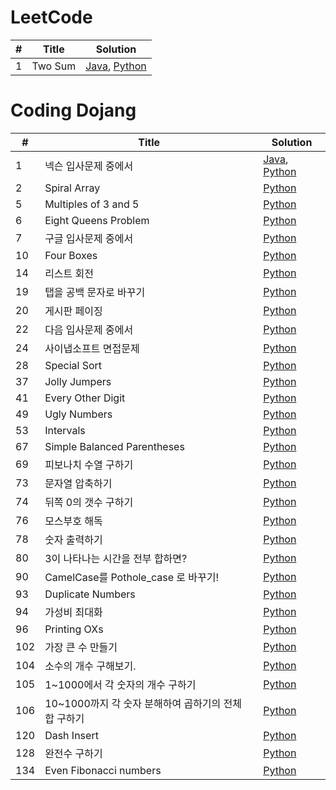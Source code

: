 LeetCode
=============
| # | Title | Solution |
|---| ----- | -------- |
|1|Two Sum|[Java](./java/src/leetcode/S1.java), [Python](./python/leetcode/S1.py)|


Coding Dojang
=============
| # | Title | Solution |
|---| ----- | -------- |
|1|넥슨 입사문제 중에서|[Java](./java/src/codingdojang/S1.java), [Python](./python/codingdojang/S1.py)|
|2|Spiral Array|[Python](./python/codingdojang/S2.py)|
|5|Multiples of 3 and 5|[Python](./python/codingdojang/S5.py)|
|6|Eight Queens Problem|[Python](./python/codingdojang/S6.py)|
|7|구글 입사문제 중에서|[Python](./python/codingdojang/S7.py)|
|10|Four Boxes|[Python](./python/codingdojang/S10.py)|
|14|리스트 회전|[Python](./python/codingdojang/S14.py)|
|19|탭을 공백 문자로 바꾸기|[Python](./python/codingdojang/S19.py)|
|20|게시판 페이징|[Python](./python/codingdojang/S20.py)|
|22|다음 입사문제 중에서|[Python](./python/codingdojang/S22.py)|
|24|사이냅소프트 면접문제|[Python](./python/codingdojang/S24.py)|
|28|Special Sort|[Python](./python/codingdojang/S28.py)|
|37|Jolly Jumpers|[Python](./python/codingdojang/S37.py)|
|41|Every Other Digit|[Python](./python/codingdojang/S41.py)|
|49|Ugly Numbers|[Python](./python/codingdojang/S49.py)|
|53|Intervals|[Python](./python/codingdojang/S53.py)|
|67|Simple Balanced Parentheses|[Python](./python/codingdojang/S67.py)|
|69|피보나치 수열 구하기|[Python](./python/codingdojang/S69.py)|
|73|문자열 압축하기|[Python](./python/codingdojang/S73.py)|
|74|뒤쪽 0의 갯수 구하기|[Python](./python/codingdojang/S74.py)|
|76|모스부호 해독|[Python](./python/codingdojang/S76.py)|
|78|숫자 출력하기|[Python](./python/codingdojang/S78.py)|
|80|3이 나타나는 시간을 전부 합하면?|[Python](./python/codingdojang/S80.py)|
|90|CamelCase를 Pothole_case 로 바꾸기!|[Python](./python/codingdojang/S90.py)|
|93|Duplicate Numbers|[Python](./python/codingdojang/S93.py)|
|94|가성비 최대화|[Python](./python/codingdojang/S94.py)|
|96|Printing OXs|[Python](./python/codingdojang/S96.py)|
|102|가장 큰 수 만들기|[Python](./python/codingdojang/S102.py)|
|104|소수의 개수 구해보기.|[Python](./python/codingdojang/S104.py)|
|105|1~1000에서 각 숫자의 개수 구하기|[Python](./python/codingdojang/S105.py)|
|106|10~1000까지 각 숫자 분해하여 곱하기의 전체 합 구하기|[Python](./python/codingdojang/S106.py)|
|120|Dash Insert|[Python](./python/codingdojang/S120.py)|
|128|완전수 구하기|[Python](./python/codingdojang/S128.py)|
|134|Even Fibonacci numbers|[Python](./python/codingdojang/S134.py)|

